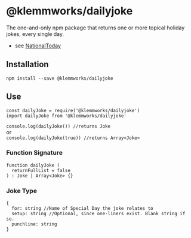 # @klemmworks/dailyjoke

The one-and-only npm package that returns one or more topical holiday jokes, every single day.
- see [NationalToday](https://nationaltoday.com/today/)

## Installation
`npm install --save @klemmworks/dailyjoke`

## Use
`const dailyJoke = require('@klemmworks/dailyjoke')`  
`import dailyJoke from '@klemmworks/dailyjoke'` 

`console.log(dailyJoke()) //returns Joke`  
or  
`console.log(dailyJoke(true)) //returns Array<Joke>`  

### Function Signature
```
function dailyJoke (
  returnFullList = false
) : Joke | Array<Joke> {}
```

### Joke Type
```
{
  for: string //Name of Special Day the joke relates to
  setup: string //Optional, since one-liners exist. Blank string if so.
  punchline: string
}
```